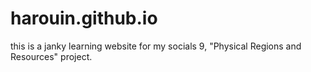 # harouin.github.io
this is a janky learning website for my socials 9, "Physical Regions and Resources" project.
